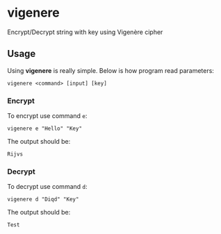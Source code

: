 # vigenere
Encrypt/Decrypt string with key using Vigenère cipher

## Usage
Using **vigenere** is really simple. Below is how program read parameters:
```
vigenere <command> [input] [key]
```
### Encrypt
To encrypt use command `e`:
```
vigenere e "Hello" "Key"
```
The output should be:
```
Rijvs
```

### Decrypt
To decrypt use command `d`:
```
vigenere d "Diqd" "Key"
```
The output should be:
```
Test
```
